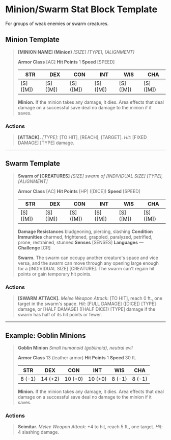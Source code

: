 # Minion/Swarm Stat Block Template

For groups of weak enemies or swarm creatures.

## Minion Template

> **[MINION NAME] (Minion)**
> *[SIZE] [TYPE], [ALIGNMENT]*
> 
> **Armor Class** [AC]
> **Hit Points** 1
> **Speed** [SPEED]
> 
> | STR | DEX | CON | INT | WIS | CHA |
> |-----|-----|-----|-----|-----|-----|
> | [S] ([M]) | [S] ([M]) | [S] ([M]) | [S] ([M]) | [S] ([M]) | [S] ([M]) |
> 
> **Minion.** If the minion takes any damage, it dies. Area effects that deal damage on a successful save deal no damage to the minion if it saves.

### Actions

> **[ATTACK].** *[TYPE]:* [TO HIT], [REACH], [TARGET]. *Hit:* [FIXED DAMAGE] [TYPE] damage.

---

## Swarm Template

> **Swarm of [CREATURES]**
> *[SIZE] swarm of [INDIVIDUAL SIZE] [TYPE], [ALIGNMENT]*
> 
> **Armor Class** [AC]
> **Hit Points** [HP] ([DICE])
> **Speed** [SPEED]
> 
> | STR | DEX | CON | INT | WIS | CHA |
> |-----|-----|-----|-----|-----|-----|
> | [S] ([M]) | [S] ([M]) | [S] ([M]) | [S] ([M]) | [S] ([M]) | [S] ([M]) |
> 
> **Damage Resistances** bludgeoning, piercing, slashing
> **Condition Immunities** charmed, frightened, grappled, paralyzed, petrified, prone, restrained, stunned
> **Senses** [SENSES]
> **Languages** —
> **Challenge** [CR]
> 
> **Swarm.** The swarm can occupy another creature's space and vice versa, and the swarm can move through any opening large enough for a [INDIVIDUAL SIZE] [CREATURE]. The swarm can't regain hit points or gain temporary hit points.

### Actions

> **[SWARM ATTACK].** *Melee Weapon Attack:* [TO HIT], reach 0 ft., one target in the swarm's space. *Hit:* [FULL DAMAGE] ([DICE]) [TYPE] damage, or [HALF DAMAGE] ([HALF DICE]) [TYPE] damage if the swarm has half of its hit points or fewer.

---

## Example: Goblin Minions

> **Goblin Minion**
> *Small humanoid (goblinoid), neutral evil*
> 
> **Armor Class** 13 (leather armor)
> **Hit Points** 1
> **Speed** 30 ft.
> 
> | STR | DEX | CON | INT | WIS | CHA |
> |-----|-----|-----|-----|-----|-----|
> | 8 (-1) | 14 (+2) | 10 (+0) | 10 (+0) | 8 (-1) | 8 (-1) |
> 
> **Minion.** If the minion takes any damage, it dies. Area effects that deal damage on a successful save deal no damage to the minion if it saves.

### Actions

> **Scimitar.** *Melee Weapon Attack:* +4 to hit, reach 5 ft., one target. *Hit:* 4 slashing damage.